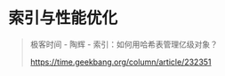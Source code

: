 # 索引与性能优化

> 
>
> 极客时间 - 陶辉 - 索引：如何用哈希表管理亿级对象？
>
> https://time.geekbang.org/column/article/232351

